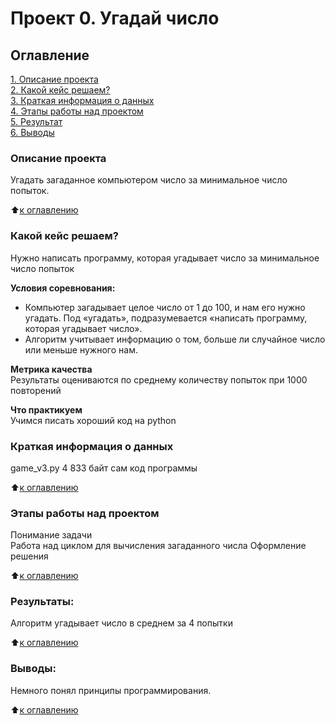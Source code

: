 # Проект 0. Угадай число

## Оглавление  
[1. Описание проекта](.README.md#Описание-проекта)  
[2. Какой кейс решаем?](.README.md#Какой-кейс-решаем)  
[3. Краткая информация о данных](.README.md#Краткая-информация-о-данных)  
[4. Этапы работы над проектом](.README.md#Этапы-работы-над-проектом)  
[5. Результат](.README.md#Результат)    
[6. Выводы](.README.md#Выводы) 

### Описание проекта    
Угадать загаданное компьютером число за минимальное число попыток.

:arrow_up:[к оглавлению](_)


### Какой кейс решаем?    
Нужно написать программу, которая угадывает число за минимальное число попыток

**Условия соревнования:**  
- Компьютер загадывает целое число от 1 до 100, и нам его нужно угадать. Под «угадать», подразумевается «написать программу, которая угадывает число».
- Алгоритм учитывает информацию о том, больше ли случайное число или меньше нужного нам.

**Метрика качества**     
Результаты оцениваются по среднему количеству попыток при 1000 повторений 

**Что практикуем**     
Учимся писать хороший код на python


### Краткая информация о данных
game_v3.py 4 833 байт
сам код программы
  
:arrow_up:[к оглавлению](.README.md#Оглавление)


### Этапы работы над проектом
Понимание задачи  
Работа над циклом для вычисления загаданного числа
Оформление решения


:arrow_up:[к оглавлению](.README.md#Оглавление)


### Результаты:  
Алгоритм угадывает число в среднем за 4 попытки

:arrow_up:[к оглавлению](.README.md#Оглавление)


### Выводы:  
Немного понял принципы программирования.

:arrow_up:[к оглавлению](.README.md#Оглавление)